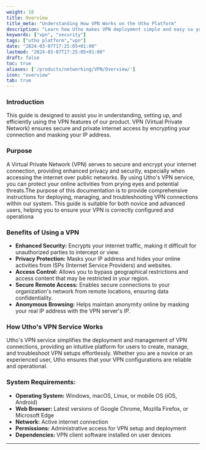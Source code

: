 ```yaml
---
weight: 10
title: Overview
title_meta: "Understanding How VPN Works on the Utho Platform"
description: "Learn how Utho makes VPN deployment simple and easy so you easily anticipate your cloud infrastructure costs"
keywords: ["vpn", "security"]
tags: ["utho platform","vpn"]
date: "2024-03-07T17:25:05+01:00"
lastmod: "2024-03-07T17:25:05+01:00"
draft: false
toc: true
aliases: ['/products/networking/VPN/Overview/']
icon: "overview"
tab: true
---
```

### Introduction

This guide is designed to assist you in understanding, setting up, and efficiently using the VPN features of our product. VPN (Virtual Private Network) ensures secure and private internet access by encrypting your connection and masking your IP address.

### Purpose

A Virtual Private Network (VPN) serves to secure and encrypt your internet connection, providing enhanced privacy and security, especially when accessing the internet over public networks. By using Utho's VPN service, you can protect your online activities from prying eyes and potential threats.The purpose of this documentation is to provide comprehensive instructions for deploying, managing, and troubleshooting VPN connections within our system. This guide is suitable for both novice and advanced users, helping you to ensure your VPN is correctly configured and operationa

### Benefits of Using a VPN

* **Enhanced Security:** Encrypts your internet traffic, making it difficult for unauthorized parties to intercept or view.
* **Privacy Protection:** Masks your IP address and hides your online activities from ISPs (Internet Service Providers) and websites.
* **Access Control:** Allows you to bypass geographical restrictions and access content that may be restricted in your region.
* **Secure Remote Access:** Enables secure connections to your organization's network from remote locations, ensuring data confidentiality.
* **Anonymous Browsing:** Helps maintain anonymity online by masking your real IP address with the VPN server's IP.

### How Utho's VPN Service Works

Utho's VPN service simplifies the deployment and management of VPN connections, providing an intuitive platform for users to create, manage, and troubleshoot VPN setups effortlessly. Whether you are a novice or an experienced user, Utho ensures that your VPN configurations are reliable and operational.

### System Requirements:

* **Operating System:** Windows, macOS, Linux, or mobile OS (iOS, Android)
* **Web Browser:** Latest versions of Google Chrome, Mozilla Firefox, or Microsoft Edge
* **Network:** Active internet connection
* **Permissions:** Administrative access for VPN setup and deployment
* **Dependencies:** VPN client software installed on user devices

---

